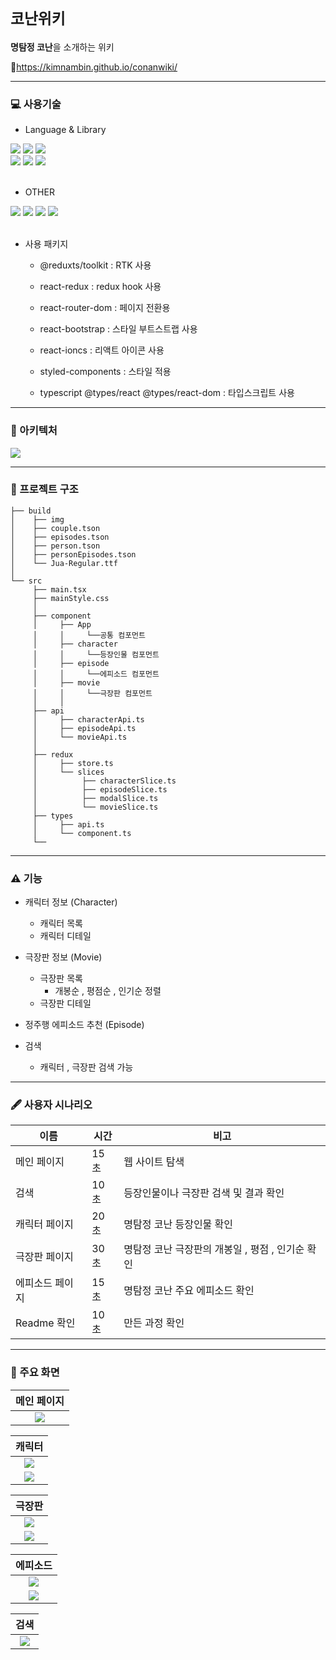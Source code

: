 # `코난위키`

**명탐정 코난**을 소개하는 위키

🔗https://kimnambin.github.io/conanwiki/

<hr>

### 💻 사용기술

- Language & Library
<div>
<img src="https://img.shields.io/badge/TypeScript-007ACC?style=for-the-badge&logo=typescript&logoColor=white">
<img src="https://img.shields.io/badge/React-20232A?style=for-the-badge&logo=react&logoColor=61DAFB">
<img src="https://img.shields.io/badge/Bootstrap-563D7C?style=for-the-badge&logo=bootstrap&logoColor=white"></div>
<div>
<img src="https://img.shields.io/badge/Redux-593D88?style=for-the-badge&logo=redux&logoColor=white">
<img src="https://img.shields.io/badge/ReduxToolkit-red?style=for-the-badge&logo=redux&logoColor=593d88">
<img src="https://img.shields.io/badge/Reduxsaga-20232A?style=for-the-badge&logo=redux&logoColor=green">
</div>
<br>

- OTHER
<div>
<img src="https://img.shields.io/badge/Vite-646CFF?style=for-the-badge&logo=vite&logoColor=white
">
<img src="https://img.shields.io/badge/JSON-red?style=for-the-badge&logo=Json&logoColor=white">
<img src="https://img.shields.io/badge/GitHub-100000?style=for-the-badge&logo=github&logoColor=white">
<img src="https://img.shields.io/badge/TMDB-563D7C?style=for-the-badge&logo=mongodb&logoColor=white">
</div>
<br>

- 사용 패키지

  - @reduxts/toolkit : RTK 사용

  - react-redux : redux hook 사용

  - react-router-dom : 페이지 전환용

  - react-bootstrap : 스타일 부트스트랩 사용

  - react-ioncs : 리액트 아이콘 사용

  - styled-components : 스타일 적용

  - typescript @types/react @types/react-dom : 타입스크립트 사용

<hr>

### 📃 아키텍처

<img src='./readmeImg/아키텍쳐.png'>

---

### 📁 프로젝트 구조

```
├── build
│    ├── img
│    ├── couple.tson
│    ├── episodes.tson
│    ├── person.tson
│    ├── personEpisodes.tson
│    └── Jua-Regular.ttf
│
└── src
     ├── main.tsx
     ├── mainStyle.css
     │
     ├── component
     │     ├── App
     │     │     └──공통 컴포먼트
     │     ├── character
     │     │     └──등장인물 컴포먼트
     │     ├── episode
     │     │     └──에피소드 컴포먼트
     │     ├── movie
     │     │     └──극장판 컴포먼트
     │     │
     ├── api
     │     ├── characterApi.ts
     │     ├── episodeApi.ts
     │     └── movieApi.ts
     │
     ├── redux
     │     ├── store.ts
     │     └── slices
     │          ├── characterSlice.ts
     │          ├── episodeSlice.ts
     │          ├── modalSlice.ts
     │          └── movieSlice.ts
     ├── types
     │     ├── api.ts
     │     └── component.ts
     └──
```

---

### ⚠️ 기능

- 캐릭터 정보 (Character)

  - 캐릭터 목록
  - 캐릭터 디테일

- 극장판 정보 (Movie)

  - 극장판 목록
    - 개봉순 , 평점순 , 인기순 정렬
  - 극장판 디테일

- 정주행 에피소드 추천 (Episode)

- 검색
  - 캐릭터 , 극장판 검색 가능

---

### 🖋️ 사용자 시나리오

| 이름            | 시간 | 비고                                             |
| --------------- | ---- | ------------------------------------------------ |
| 메인 페이지     | 15초 | 웹 사이트 탐색                                   |
| 검색            | 10초 | 등장인물이나 극장판 검색 및 결과 확인            |
| 캐릭터 페이지   | 20초 | 명탐정 코난 등장인물 확인                        |
| 극장판 페이지   | 30초 | 명탐정 코난 극장판의 개봉일 , 평점 , 인기순 확인 |
| 에피소드 페이지 | 15초 | 명탐정 코난 주요 에피소드 확인                   |
| Readme 확인     | 10초 | 만든 과정 확인                                   |

---

### 📱 주요 화면

|            메인 페이지             |
| :--------------------------------: |
| <img src='./readmeImg/메인.png' /> |

|                   캐릭터                    |
| :-----------------------------------------: |
|    <img src='./readmeImg/캐릭터.png' />     |
| <img src='./readmeImg/캐릭터 디테일.png' /> |

|                   극장판                    |
| :-----------------------------------------: |
|     <img src='./readmeImg/무비.png' />      |
| <img src='./readmeImg/극장판 디테일.png' /> |

|                  에피소드                   |
| :-----------------------------------------: |
|   <img src='./readmeImg/에피소드.png' />    |
| <img src='./readmeImg/에피소드 디테일.png'> |

|                검색                 |
| :---------------------------------: |
| <img src='./readmeImg/검색 시.png'> |

